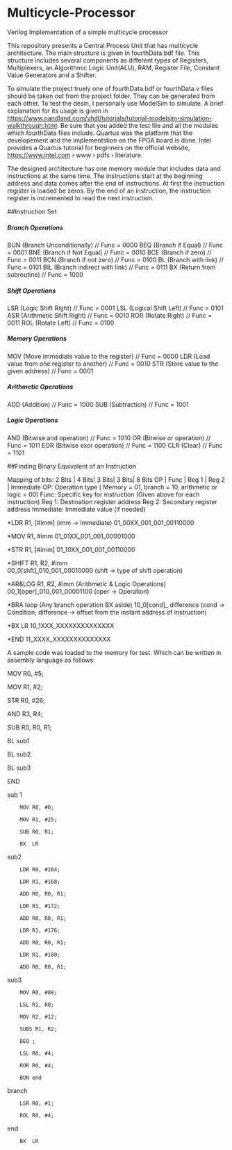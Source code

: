 # Multicycle-Processor
Verilog Implementation of a simple multicycle processor


This repository presents a Central Process Unit that has multicycle architecture. The main structure is given in fourthData.bdf file. This structure includes several components as different types of Registers, Multiplexers, an Algorithmic Logic Unit(ALU), RAM, Register File, Constant Value Generators and a Shifter. 

To simulate the project truely one of fourthData.bdf or fourthData.v files should be taken out from the project folder. They can be generated from each other. To test the desin, I personally use ModelSim to simulate. A brief explanation for its usage is given in https://www.nandland.com/vhdl/tutorials/tutorial-modelsim-simulation-walkthrough.html. Be sure that you added the test file and all the modules which fourthData files include. Quartus was the platform that the developement and the implementstion on the FPGA board is done. Intel provides a Quartus tutorial for beginners on the official website, https://www.intel.com › www › pdfs › literature. 

The designed architecture has one memory module that includes data and instructions at the same time. The instructions start at the beginning address and data comes after the end of instructions. At first the instruction register is loaded be zeros. By the end of an instruction, the instruction register is incremented to read the next instruction. 

##Instruction Set
##### Branch Operations

  BUN (Branch Unconditionally)      // Func = 0000
  BEQ (Branch if Equal)             // Func = 0001
  BNE (Branch if Not Equal)         // Func = 0010
  BCE (Branch if zero)              // Func = 0011
  BCN (Branch if not zero)          // Func = 0100
  BL  (Branch with link)            // Func = 0101
  BIL (Branch indirect with link)   // Func = 0111
  BX  (Return from subroutine)      // Func = 1000

##### Shift Operations

  LSR (Logic Shift Right)           // Func = 0001
  LSL (Logical Shift Left)          // Func = 0101
  ASR (Arithmetic Shift Right)      // Func = 0010
  ROR (Rotate Right)                // Func = 0011
  ROL (Rotate Left)                 // Func = 0100
  
##### Memory Operations
  
  MOV (Move immediate value to the register)      // Func = 0000 
  LDR (Load value from one register to another)   // Func = 0010
  STR (Store value to the given address)          // Func = 0001
  
##### Arithmetic Operations

  ADD (Addition)      // Func = 1000
  SUB (Subtraction)   // Func = 1001
  
##### Logic Operations

  AND (Bitwise and operation)   // Func = 1010
  OR  (Bitwise or operation)    // Func = 1011
  EOR (Bitwise exor operation)  // Func = 1100
  CLR (Clear)                   // Func = 1101
  
##Finding Binary Equivalent of an Instruction

Mapping of bits:
  2 Bits | 4 Bits| 3 Bits| 3 Bits|  8 Bits
    OP   | Func  | Reg 1 | Reg 2 | Immediate
    OP: Operation type ( Memory = 01, branch = 10, arithmetic or logic = 00)
    Func: Specific key for instruction (Given above for each instruction)
    Reg 1: Destination register address
    Reg 2: Secondary register address
    Immediate: Immediate value (if needed)

*LDR	R1, [#imm]  (imm -> immediate)
  01_00XX_001_001_00110000

*MOV	R1, #imm
  01_01XX_001_001_00001000

*STR	R1, [#imm]
  01_10XX_001_001_00110000

*SHIFT	R1, R2, #imm  
  00_0[shft]_010_001_00010000   (shft -> type of shift operation)

*AR&LOG	R1, R2, #imm  (Arithmetic & Logic Operations)
  00_1[oper]_010_001_00001100 (oper -> Operation)

*BRA	loop    (Any branch operation BX aside)
  10_0[cond]_ difference  (cond -> Condition, difference -> offset from the instant address of instruction)

*BX	LR
  10_1XXX_XXXXXXXXXXXXXX

*END
  11_XXXX_XXXXXXXXXXXXXX


A sample code was loaded to the memory for test. Which can be written in assembly language as follows:

  MOV R0, #5;
  
  MOV R1, #2;
  
  STR R0, #26;
  
  AND R3, R4;
  
  SUB R0, R0, R1;
  
  BL sub1
  
  BL sub2
  
  BL sub3
  
  END

sub 1   
        
        MOV R0, #0;
        
        MOV R1, #25;
        
        SUB R0, R1;
        
        BX  LR

sub2    
        
        LDR R0, #164;
        
        LDR R1, #168;
        
        ADD R0, R0, R1;
        
        LDR R1, #172;
        
        ADD R0, R0, R1;
        
        LDR R1, #176;
        
        ADD R0, R0, R1;
        
        LDR R1, #180;
        
        ADD R0, R0, R1;

sub3    
        
        MOV R0, #88;
        
        LSL R1, R0;
        
        MOV R2, #12;
        
        SUBS R1, R2;
        
        BEQ ;
        
        LSL R0, #4;
        
        ROR R0, #4;
        
        BUN end
branch  
        
        LSR R0, #1;
        
        ROL R0, #4;
        
end     

        BX  LR
        
